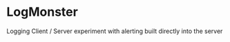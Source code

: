 LogMonster
==========

Logging Client / Server experiment with alerting built directly into the server
